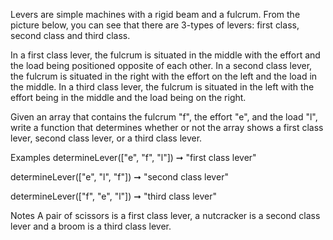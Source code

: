 Levers are simple machines with a rigid beam and a fulcrum. From the picture below, you can see that there are 3-types of levers: first class, second class and third class.

In a first class lever, the fulcrum is situated in the middle with the effort and the load being positioned opposite of each other.
In a second class lever, the fulcrum is situated in the right with the effort on the left and the load in the middle.
In a third class lever, the fulcrum is situated in the left with the effort being in the middle and the load being on the right.


Given an array that contains the fulcrum "f", the effort "e", and the load "l", write a function that determines whether or not the array shows a first class lever, second class lever, or a third class lever.

Examples
determineLever(["e", "f", "l"]) ➞ "first class lever"

determineLever(["e", "l", "f"]) ➞ "second class lever"

determineLever(["f", "e", "l"]) ➞ "third class lever"

Notes
A pair of scissors is a first class lever, a nutcracker is a second class lever and a broom is a third class lever.